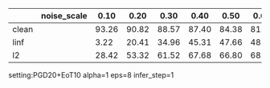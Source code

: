 |         | noise_scale | 0.10 | 0.20 | 0.30 | 0.40 | 0.50 | 0.60 | 0.70 | 0.80 | 0.90 | 1.00 |
|---------|-------------|------|------|------|------|------|------|------|------|------|------|
| clean   |             | 93.26| 90.82| 88.57| 87.40| 84.38| 81.74| 79.69| 74.80| 75.10| 71.00 |
| linf    |             |  3.22| 20.41| 34.96| 45.31| 47.66| 48.24| 51.46| 49.90| 48.54| 47.75 |
| l2      |             | 28.42| 53.32| 61.52| 67.68| 66.80| 68.07| 63.67| 65.14| 61.43| 61.82 |


setting:PGD20+EoT10 alpha=1 eps=8 infer_step=1
